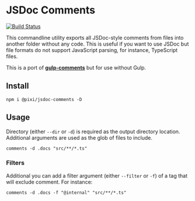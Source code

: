 # JSDoc Comments

[![Build Status](https://travis-ci.org/pixijs/jsdoc-comments.svg?branch=master)](https://travis-ci.org/pixijs/jsdoc-comments)

This commandline utility exports all JSDoc-style comments from files into another folder without any code. This is useful if you want to use JSDoc but file formats do not support JavaScript parsing, for instance, TypeScript files.

This is a port of [**gulp-comments**](https://github.com/jiborobot/gulp-comments) but for use without Gulp.

## Install

```
npm i @pixi/jsdoc-comments -D
```

## Usage

Directory (either `--dir` or `-d`) is required as the output directory location. Additional arguments are used as the glob of files to include.

```
comments -d .docs "src/**/*.ts"
```

### Filters

Additional you can add a filter argument (either `--filter` or `-f`) of a tag that will exclude comment. For instance:

```
comments -d .docs -f "@internal" "src/**/*.ts"
```

